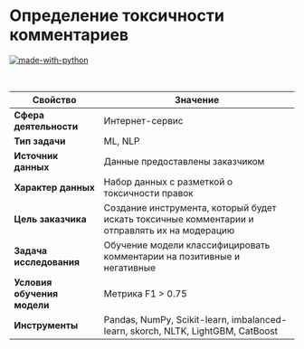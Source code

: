 # Определение токсичности комментариев

[![made-with-python](https://img.shields.io/badge/Made%20with-Python-1f425f.svg)](https://www.python.org/)

<br>

Свойство | Значение
-|-
**Сфера деятельности** | Интернет-сервис
**Тип задачи** | ML, NLP
**Источник данных** | Данные предоставлены заказчиком
**Характер данных** | Набор данных с разметкой о токсичности правок
**Цель заказчика** | Создание инструмента, который будет искать токсичные комментарии и отправлять их на модерацию
**Задача исследования** | Обучение модели классифицировать комментарии на позитивные и негативные
**Условия обучения модели** | Метрика F1 > 0.75
**Инструменты** | Pandas, NumPy, Scikit-learn, imbalanced-learn, skorch, NLTK, LightGBM, CatBoost